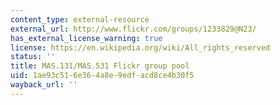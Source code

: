 ```yaml
---
content_type: external-resource
external_url: http://www.flickr.com/groups/1233829@N23/
has_external_license_warning: true
license: https://en.wikipedia.org/wiki/All_rights_reserved
status: ''
title: MAS.131/MAS.531 Flickr group pool
uid: 1ae93c51-6e36-4a8e-9edf-acd8ce4b30f5
wayback_url: ''
---
```

